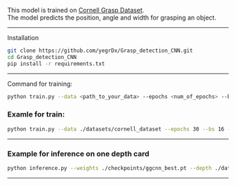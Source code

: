 This model is trained on [Cornell Grasp Dataset](https://www.kaggle.com/datasets/oneoneliu/cornell-grasp).  
The model predicts the position, angle and width for grasping an object.

---
Installation
```bash
git clone https://github.com/yegrDx/Grasp_detection_CNN.git
cd Grasp_detection_CNN
pip install -r requirements.txt
```

---



Command for training:

```bash
python train.py --data <path_to_your_data> --epochs <num_of_epochs> --bs <batch_size> --lr <learning_rate> --out <path_to_your_weights> --device <cuda/cpu> --resume <path_to_old_weights_for_retraining(optional)>
```

### Examle for train:
```bash
python train.py --data ./datasets/cornell_dataset --epochs 30 --bs 16 --lr 1e-3 --out ./checkpoints --device cuda
```

---

### Example for inference on one depth card

```bash
python inference.py --weights ./checkpoints/ggcnn_best.pt --depth ./datasets/cornell_dataset/07/pcd0700d.tiff --out grasp_vis.png --device cpu
```

---

